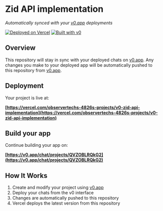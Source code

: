 # Zid API implementation

*Automatically synced with your [v0.app](https://v0.app) deployments*

[![Deployed on Vercel](https://img.shields.io/badge/Deployed%20on-Vercel-black?style=for-the-badge&logo=vercel)](https://vercel.com/observertechs-4826s-projects/v0-zid-api-implementation)
[![Built with v0](https://img.shields.io/badge/Built%20with-v0.app-black?style=for-the-badge)](https://v0.app/chat/projects/QVZOBLRQkG2)

## Overview

This repository will stay in sync with your deployed chats on [v0.app](https://v0.app).
Any changes you make to your deployed app will be automatically pushed to this repository from [v0.app](https://v0.app).

## Deployment

Your project is live at:

**[https://vercel.com/observertechs-4826s-projects/v0-zid-api-implementation](https://vercel.com/observertechs-4826s-projects/v0-zid-api-implementation)**

## Build your app

Continue building your app on:

**[https://v0.app/chat/projects/QVZOBLRQkG2](https://v0.app/chat/projects/QVZOBLRQkG2)**

## How It Works

1. Create and modify your project using [v0.app](https://v0.app)
2. Deploy your chats from the v0 interface
3. Changes are automatically pushed to this repository
4. Vercel deploys the latest version from this repository